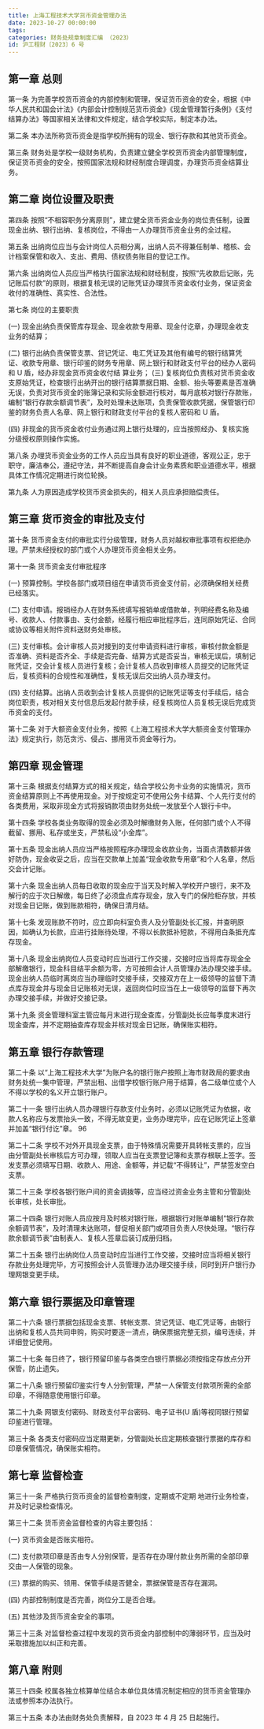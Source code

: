 ```yaml
---
title: 上海工程技术大学货币资金管理办法
date: 2023-10-27 00:00:00
tags: 
categories: 财务处规章制度汇编 （2023）
id: 沪工程财〔2023〕6 号
---
```


## 第一章 总则

第一条 为完善学校货币资金的内部控制和管理，保证货币资金的安全，根据《中华人民共和国会计法》《内部会计控制规范货币资金》《现金管理暂行条例》《支付结算办法》等国家相关法律和文件规定，结合学校实际，制定本办法。

第二条 本办法所称货币资金是指学校所拥有的现金、银行存款和其他货币资金。

第三条 财务处是学校一级财务机构，负责建立健全学校货币资金内部管理制度，保证货币资金的安全，按照国家法规和财经制度合理调度，办理货币资金结算业务。

## 第二章 岗位设置及职责

第四条 按照“不相容职务分离原则”，建立健全货币资金业务的岗位责任制，设置现金出纳、银行出纳、复核岗位，不得由一人办理货币资金业务的全过程。

第五条 出纳岗位应当与会计岗位人员相分离，出纳人员不得兼任制单、稽核、会计档案保管和收入、支出、费用、债权债务账目的登记工作。

第六条 出纳岗位人员应当严格执行国家法规和财经制度，按照“先收款后记账，先记账后付款”的原则，根据复核无误的记账凭证办理货币资金收付业务，保证资金收付的准确性、真实性、合法性。

第七条 岗位的主要职责

(一) 现金出纳负责保管库存现金、现金收款专用章、现金付讫章，办理现金收支业务的结算；

(二) 银行出纳负责保管支票、贷记凭证、电汇凭证及其他有编号的银行结算凭证、收款专用章、银行印鉴的财务专用章、网上银行和财政支付平台的经办人密码和 U 盾，经办非现金货币资金收付结
算业务；
(三) 复核岗位负责核对货币资金收支原始凭证，检查银行出纳开出的银行结算票据日期、金额、抬头等要素是否准确无误，负责对货币资金的账簿记录和实际金额进行核对，每月底核对银行存款账，编制“银行存款余额调节表”，及时处理未达账项，负责保管收款凭据，保管银行印鉴的财务负责人名章、网上银行和财政支付平台的复核人密码和 U 盾。

(四) 非现金的货币资金收付业务通过网上银行处理的，应当按照经办、复核实施分级授权原则操作实施。

第八条 办理货币资金业务的工作人员应当具有良好的职业道德，客观公正，忠于职守，廉洁奉公，遵纪守法，并不断提高自身会计业务素质和职业道德水平，根据具体工作情况定期进行岗位轮换。

第九条 人为原因造成学校货币资金损失的，相关人员应承担赔偿责任。

## 第三章 货币资金的审批及支付

第十条 货币资金支付的审批实行分级管理，财务人员对越权审批事项有权拒绝办理。严禁未经授权的部门或个人办理货币资金相关业务。

第十一条 货币资金支付审批程序

(一) 预算控制。学校各部门或项目组在申请货币资金支付前，必须确保相关经费已经落实。

(二) 支付申请。报销经办人在财务系统填写报销单或借款单，列明经费名称及编号、收款人、付款事由、支付金额，经履行相应审批程序后，连同原始凭证、合同或协议等相关附件资料送财务处审核。

(三) 支付审核。会计审核人员对接到的支付申请资料进行审核，审核付款金额是否准确、资料是否齐全、手续是否完备、结算方式是否妥当，审核无误后，填制记账凭证，交会计复核人员进行复核；会计复核人员收到审核人员提交的记账凭证后，复核资料的合规性和准确性，复核无误后交出纳人员办理支付。

(四) 支付结算。出纳人员收到会计复核人员提供的记账凭证等支付手续后，结合岗位职责，核对相关支付信息后发起付款手续，经复核岗位人员复核无误后完成货币资金的支付。

第十二条 对于大额资金支付业务，按照《上海工程技术大学大额资金支付管理办法》规定执行，防范贪污、侵占、挪用货币资金等行为。

## 第四章 现金管理

第十三条 根据支付结算方式的相关规定，结合学校公务卡业务的实施情况，货币资金结算原则上不再使用现金。对于按规定可不使用公务卡结算、个人先行支付的各类费用，采取非现金方式将报销款项由财务处统一发放至个人银行卡中。

第十四条 学校各类业务取得的现金必须及时解缴财务入账，任何部门或个人不得截留、挪用、私存或坐支，严禁私设“小金库”。

第十五条 现金出纳人员应当严格按照程序办理现金收款业务，当面点清数额并做好防伪，现金收妥之后，应当在交款单上加盖“现金收款专用章”和个人名章，然后交会计记账。

第十六条 现金出纳人员每日收取的现金应于当天及时解入学校开户银行，来不及解行的应于次日解缴，每日终了必须盘点库存现金，放入专门的保险柜存放，并核对现金日记账，做到账款相符，确保日清月结。

第十七条 发现账款不符时，应立即向科室负责人及分管副处长汇报，并查明原因，如确认为长款，应进行挂账待处理，不得以长款抵补短款，不得用白条抵充库存现金。

第十八条 现金出纳岗位人员变动时应当进行工作交接，交接时应当将库存现金全部解缴银行，现金科目结平余额为零，方可按照会计人员管理办法办理交接手续。现金出纳人员临时离岗应当办理临时交接手续，交接双方在上一级领导的监督下清点库存现金并与现金日记账核对无误，返回岗位时应当在上一级领导的监督下再次办理交接手续，并做好交接记录。

第十九条 资金管理科室主管应每月末进行现金查库，分管副处长应每季度末进行现金查库，并不定期抽查库存现金并核对现金日记账，确保账实相符。

## 第五章 银行存款管理

第二十条 以“上海工程技术大学”为账户名的银行账户按照上海市财政局的要求由财务处统一集中管理，严禁出租、出借学校银行账户用于结算，各二级单位或个人不得以学校的名义开立银行账户。

第二十一条 银行出纳人员办理银行存款支付业务时，必须以记账凭证为依据，收款人名称应与发票抬头一致，不得无故变更，业务办理完毕，应在记账凭证上签章并加盖“银行付讫”章。
96

第二十二条 学校不对外开具现金支票，由于特殊情况需要开具转帐支票的，应当由分管副处长审核后方可办理，领取人应当在支票登记簿和支票存根联上签字。签发支票必须填写日期、收款人、用途、金额等，并记载“不得转让”，严禁签发空白支票。

第二十三条 学校各银行账户间的资金调拨等，应当经过资金业务主管和分管副处长审核，处长审批。

第二十四条 银行对账人员应按月及时核对银行账，根据银行对账单编制“银行存款余额调节表”，及时清理未达账项，督促相关部门或项目负责人尽快处理。“银行存款余额调节表”由制表人、复核人签章后装订成册归档。

第二十五条 银行出纳岗位人员变动时应当进行工作交接，交接时应当将相关银行存款业务处理完毕，方可按照会计人员管理办法办理交接手续，同时到开户银行办理网银变更手续。

## 第六章 银行票据及印章管理

第二十六条 银行票据包括现金支票、转帐支票、贷记凭证、电汇凭证等，由银行出纳和复核人员共同申购，购买时要逐一清点，确保票据完整无损，编号连续，并详细登记使用。

第二十七条 每日终了，银行预留印鉴与各类空白银行票据必须按指定存放点分开保管，防止遗失。

第二十八条 银行预留印鉴实行专人分别管理，严禁一人保管支付款项所需的全部印章，不得随意使用银行印章。

第二十九条 网银支付密码、财政支付平台密码、电子证书(U 盾)等视同银行预留印鉴进行管理。

第三十条 各类支付密码应当定期更新，分管副处长应定期核查银行票据的库存和印章保管情况，确保账实相符。

## 第七章 监督检查

第三十一条 严格执行货币资金的监督检查制度，定期或不定期
地进行业务检查，并及时记录检查情况。

第三十二条 货币资金监督检查的内容主要包括：

(一) 货币资金是否账实相符。

(二) 支付款项印章是否由专人分别保管，是否存在办理付款业务所需的全部印章交由一人保管的现象。

(三) 票据的购买、领用、保管手续是否健全，票据保管是否存在漏洞。

(四) 内部控制制度是否完善，岗位分工是否合理。

(五) 其他涉及货币资金安全的事项。

第三十三条 对监督检查过程中发现的货币资金内部控制中的薄弱环节，应当及时采取措施加以纠正和完善。

## 第八章 附则

第三十四条 校属各独立核算单位结合本单位具体情况制定相应的货币资金管理办法或参照本办法执行。

第三十五条 本办法由财务处负责解释，自 2023 年 4 月 25 日起施行。
